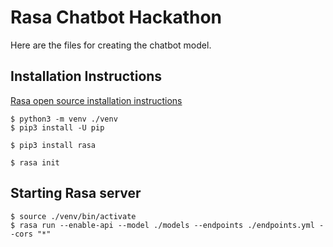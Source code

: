 # Rasa Chatbot Hackathon
Here are the files for creating the chatbot model.  

## Installation Instructions
[Rasa open source installation instructions](https://rasa.com/docs/rasa/installation/)

```
$ python3 -m venv ./venv
$ pip3 install -U pip

$ pip3 install rasa

$ rasa init
```

## Starting Rasa server
```
$ source ./venv/bin/activate
$ rasa run --enable-api --model ./models --endpoints ./endpoints.yml --cors "*"
```
